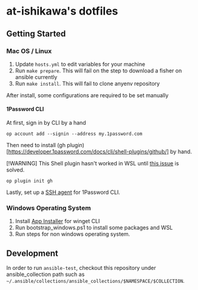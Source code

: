 # at-ishikawa's dotfiles

## Getting Started

### Mac OS / Linux

1. Update `hosts.yml` to edit variables for your machine
2. Run `make prepare`. This will fail on the step to download a fisher on ansible currently
3. Run `make install`. This will fail to clone anyenv repository

After install, some configurations are required to be set manually

#### 1Password CLI

At first, sign in by CLI by a hand

```shell
op account add --signin --address my.1password.com
```

Then need to install (gh plugin)[https://developer.1password.com/docs/cli/shell-plugins/github/] by hand.

[!WARNING]
This Shell plugin hasn't worked in WSL until [this issue](https://github.com/1Password/shell-plugins/issues/402) is solved.

```shell
op plugin init gh
```

Lastly, set up a [SSH agent](https://developer.1password.com/docs/ssh/agent/) for 1Password CLI.


### Windows Operating System

1. Install [App Installer](https://apps.microsoft.com/detail/9nblggh4nns1?rtc=1&hl=en-us&gl=US#activetab=pivot:overviewtab) for winget CLI
1. Run bootstrap_windows.ps1 to install some packages and WSL
1. Run steps for non windows operating system.


## Development

In order to run `ansible-test`, checkout this repository under ansible_collection path such as `~/.ansible/collections/ansible_collections/$NAMESPACE/$COLLECTION`.
